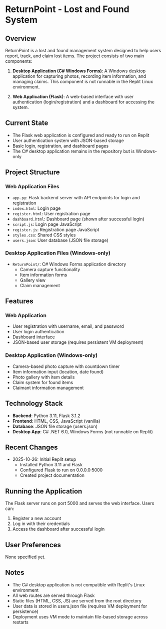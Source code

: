 # ReturnPoint - Lost and Found System

## Overview
ReturnPoint is a lost and found management system designed to help users report, track, and claim lost items. The project consists of two main components:

1. **Desktop Application (C# Windows Forms)**: A Windows desktop application for capturing photos, recording item information, and managing claims. This component is not runnable in the Replit Linux environment.

2. **Web Application (Flask)**: A web-based interface with user authentication (login/registration) and a dashboard for accessing the system.

## Current State
- The Flask web application is configured and ready to run on Replit
- User authentication system with JSON-based storage
- Basic login, registration, and dashboard pages
- The C# desktop application remains in the repository but is Windows-only

## Project Structure

### Web Application Files
- `app.py`: Flask backend server with API endpoints for login and registration
- `index.html`: Login page
- `register.html`: User registration page
- `dashboard.html`: Dashboard page (shown after successful login)
- `script.js`: Login page JavaScript
- `register.js`: Registration page JavaScript
- `styles.css`: Shared CSS styles
- `users.json`: User database (JSON file storage)

### Desktop Application Files (Windows-only)
- `ReturnPoint/`: C# Windows Forms application directory
  - Camera capture functionality
  - Item information forms
  - Gallery view
  - Claim management

## Features

### Web Application
- User registration with username, email, and password
- User login authentication
- Dashboard interface
- JSON-based user storage (requires persistent VM deployment)

### Desktop Application (Windows-only)
- Camera-based photo capture with countdown timer
- Item information input (location, date found)
- Photo gallery with item details
- Claim system for found items
- Claimant information management

## Technology Stack
- **Backend**: Python 3.11, Flask 3.1.2
- **Frontend**: HTML, CSS, JavaScript (vanilla)
- **Database**: JSON file storage (users.json)
- **Desktop App**: C# .NET 6.0, Windows Forms (not runnable on Replit)

## Recent Changes
- 2025-10-26: Initial Replit setup
  - Installed Python 3.11 and Flask
  - Configured Flask to run on 0.0.0.0:5000
  - Created project documentation

## Running the Application
The Flask server runs on port 5000 and serves the web interface. Users can:
1. Register a new account
2. Log in with their credentials
3. Access the dashboard after successful login

## User Preferences
None specified yet.

## Notes
- The C# desktop application is not compatible with Replit's Linux environment
- All web routes are served through Flask
- Static files (HTML, CSS, JS) are served from the root directory
- User data is stored in users.json file (requires VM deployment for persistence)
- Deployment uses VM mode to maintain file-based storage across restarts
